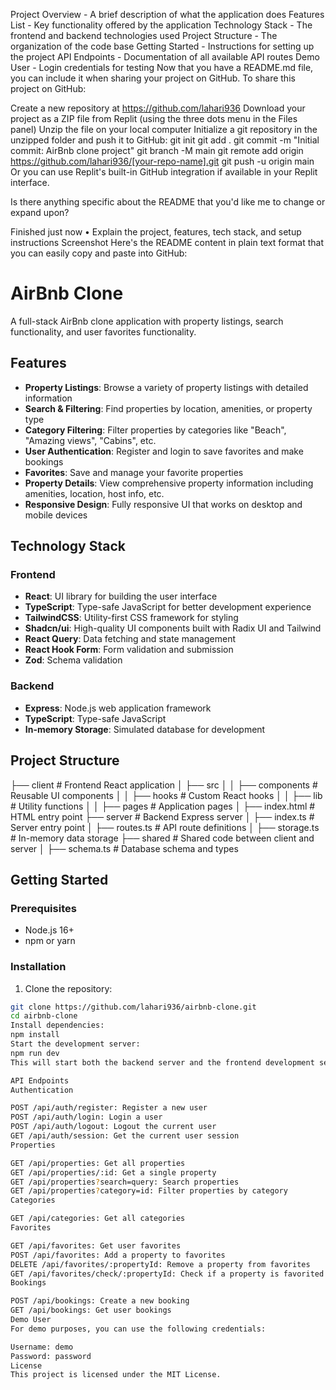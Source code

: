 Project Overview - A brief description of what the application does
Features List - Key functionality offered by the application
Technology Stack - The frontend and backend technologies used
Project Structure - The organization of the code base
Getting Started - Instructions for setting up the project
API Endpoints - Documentation of all available API routes
Demo User - Login credentials for testing
Now that you have a README.md file, you can include it when sharing your project on GitHub. To share this project on GitHub:

Create a new repository at https://github.com/lahari936
Download your project as a ZIP file from Replit (using the three dots menu in the Files panel)
Unzip the file on your local computer
Initialize a git repository in the unzipped folder and push it to GitHub:
git init
git add .
git commit -m "Initial commit: AirBnb clone project"
git branch -M main
git remote add origin https://github.com/lahari936/[your-repo-name].git
git push -u origin main
Or you can use Replit's built-in GitHub integration if available in your Replit interface.

Is there anything specific about the README that you'd like me to change or expand upon?

Finished
just now
•
Explain the project, features, tech stack, and setup instructions
Screenshot
Here's the README content in plain text format that you can easily copy and paste into GitHub:

# AirBnb Clone
A full-stack AirBnb clone application with property listings, search functionality, and user favorites functionality.
## Features
- **Property Listings**: Browse a variety of property listings with detailed information
- **Search & Filtering**: Find properties by location, amenities, or property type
- **Category Filtering**: Filter properties by categories like "Beach", "Amazing views", "Cabins", etc.
- **User Authentication**: Register and login to save favorites and make bookings
- **Favorites**: Save and manage your favorite properties
- **Property Details**: View comprehensive property information including amenities, location, host info, etc.
- **Responsive Design**: Fully responsive UI that works on desktop and mobile devices
## Technology Stack
### Frontend
- **React**: UI library for building the user interface
- **TypeScript**: Type-safe JavaScript for better development experience
- **TailwindCSS**: Utility-first CSS framework for styling
- **Shadcn/ui**: High-quality UI components built with Radix UI and Tailwind
- **React Query**: Data fetching and state management
- **React Hook Form**: Form validation and submission
- **Zod**: Schema validation
### Backend
- **Express**: Node.js web application framework
- **TypeScript**: Type-safe JavaScript
- **In-memory Storage**: Simulated database for development
## Project Structure
├── client # Frontend React application
│ ├── src
│ │ ├── components # Reusable UI components
│ │ ├── hooks # Custom React hooks
│ │ ├── lib # Utility functions
│ │ ├── pages # Application pages
│ ├── index.html # HTML entry point
├── server # Backend Express server
│ ├── index.ts # Server entry point
│ ├── routes.ts # API route definitions
│ ├── storage.ts # In-memory data storage
├── shared # Shared code between client and server
│ ├── schema.ts # Database schema and types

## Getting Started
### Prerequisites
- Node.js 16+
- npm or yarn
### Installation
1. Clone the repository:
```bash
git clone https://github.com/lahari936/airbnb-clone.git
cd airbnb-clone
Install dependencies:
npm install
Start the development server:
npm run dev
This will start both the backend server and the frontend development server.

API Endpoints
Authentication

POST /api/auth/register: Register a new user
POST /api/auth/login: Login a user
POST /api/auth/logout: Logout the current user
GET /api/auth/session: Get the current user session
Properties

GET /api/properties: Get all properties
GET /api/properties/:id: Get a single property
GET /api/properties?search=query: Search properties
GET /api/properties?category=id: Filter properties by category
Categories

GET /api/categories: Get all categories
Favorites

GET /api/favorites: Get user favorites
POST /api/favorites: Add a property to favorites
DELETE /api/favorites/:propertyId: Remove a property from favorites
GET /api/favorites/check/:propertyId: Check if a property is favorited
Bookings

POST /api/bookings: Create a new booking
GET /api/bookings: Get user bookings
Demo User
For demo purposes, you can use the following credentials:

Username: demo
Password: password
License
This project is licensed under the MIT License.

